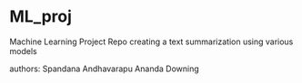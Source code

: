 # ML_proj
Machine Learning Project Repo creating a text summarization using various models

authors:
Spandana Andhavarapu
Ananda Downing
